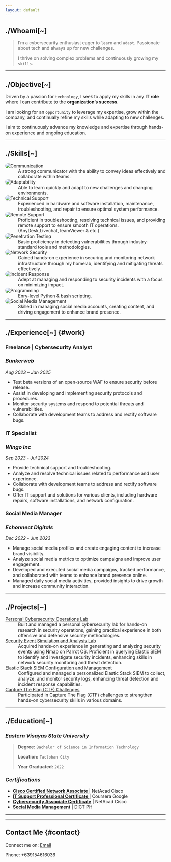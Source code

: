 ```yaml
---
layout: default
---
```

<div id="whoami">
  <h2><strong>./Whoami[~]</strong></h2>
</div>

>   I’m a cybersecurity enthusiast eager to `learn` and `adapt`. Passionate about tech and always up for new challenges.
>  
> I thrive on solving complex problems and continuously growing my `skills`.

* * * 
## **./Objective[~]**

<!--
As a dedicated cybersecurity professional, my objective is to leverage my skills in **penetration testing**, **network security**, and **incident response** to contribute to a `dynamic security team`. 
-->
Driven by a passion for `technology`, I seek to apply my skills in any **IT role** where I can contribute to the **organization’s success**. 

I am looking for an `opportunity` to leverage my expertise, grow within the company, and continually refine my skills while adapting to new challenges.
 
I aim to continuously advance my knowledge and expertise through hands-on experience and ongoing education.

* * *
## **./Skills[~]**

<dl>
<img src="https://img.shields.io/badge/-Communication-1679A7?&style=for-the-badge&logo=wechat&logoColor=white" alt="Communication" style="border-radius: 8px;" />
<dd>A strong communicator with the ability to convey ideas effectively and collaborate within teams.</dd>

<img src="https://img.shields.io/badge/-Adaptability-1679A7?&style=for-the-badge&logo=react&logoColor=white" alt="Adaptability" style="border-radius: 8px;" />
<dd>Able to learn quickly and adapt to new challenges and changing environments.</dd>

<img src="https://img.shields.io/badge/-Technical%20Support-1679A7?&style=for-the-badge&logo=opensourcehardware&logoColor=white" alt="Technical Support" style="border-radius: 8px;" />
<dd>Experienced in hardware and software installation, maintenance, troubleshooting, and repair to ensure optimal system performance.</dd>

<img src="https://img.shields.io/badge/-Remote%20Support-1679A7?&style=for-the-badge&logo=teamviewer&logoColor=white" alt="Remote Support" style="border-radius: 8px;" />
<dd>Proficient in troubleshooting, resolving technical issues, and providing remote support to ensure smooth IT operations. (AnyDesk,Livechat,TeamViewer & etc.)</dd>
  
<img src="https://img.shields.io/badge/-Penetration%20Testing-1679A7?&style=for-the-badge&logo=metasploit&logoColor=white" alt="Penetration Testing" style="border-radius: 8px;" />
<dd>Basic proficiency in detecting vulnerabilities through industry-standard tools and methodologies.</dd>

<img src="https://img.shields.io/badge/-Network%20Security-1679A7?&style=for-the-badge&logo=cisco&logoColor=white" alt="Network Security" style="border-radius: 8px;" />
<dd>Gained hands-on experience in securing and monitoring network infrastructure through my homelab, identifying and mitigating threats effectively.</dd>

<img src="https://img.shields.io/badge/-Incident%20Response-1679A7?&style=for-the-badge&logo=elastic&logoColor=white" alt="Incident Response" style="border-radius: 8px;" />
<dd>Adept at managing and responding to security incidents with a focus on minimizing impact.</dd>

<img src="https://img.shields.io/badge/-Programming-1679A7?&style=for-the-badge&logo=python&logoColor=white" alt="Programming" style="border-radius: 8px;" />
<dd>Enry-level Python & bash scripting.</dd>

<img src="https://img.shields.io/badge/-Social%20Media%20Management-1679A7?&style=for-the-badge&logo=facebook&logoColor=white" alt="Social Media Management" style="border-radius: 8px;" />
<dd>Skilled in managing social media accounts, creating content, and driving engagement to enhance brand presence.</dd>

</dl>

* * *
<!--
## **./Tools[~]**

### **Cybersecurity Tools**

<p style="display: flex; flex-wrap: wrap; gap: 10px;">
  <img src="https://img.shields.io/badge/-Metasploit-000000?&style=for-the-badge&logo=Metasploit&logoColor=white" alt="Metasploit" style="border-radius: 8px;" />
  <img src="https://img.shields.io/badge/-Burp_Suite-FE8D00?&style=for-the-badge&logo=BurpSuite&logoColor=white" alt="Burp Suite" style="border-radius: 8px;" />
  <img src="https://img.shields.io/badge/-Nmap-000000?&style=for-the-badge&logo=Nmap&logoColor=white" alt="Nmap" style="border-radius: 8px;" />
  <img src="https://img.shields.io/badge/-Wireshark-1679A7?&style=for-the-badge&logo=Wireshark&logoColor=white" alt="Wireshark" style="border-radius: 8px;" />
</p>

### **Networking Tools**

<p style="display: flex; flex-wrap: wrap; gap: 10px;">
  <img src="https://img.shields.io/badge/-Cisco_Packet_Tracer-0072C6?&style=for-the-badge&logo=Cisco&logoColor=white" alt="Cisco Packet Tracer" style="border-radius: 8px;" />
</p>

### **SIEM Tool**

<p style="display: flex; flex-wrap: wrap; gap: 10px;">
<img src="https://img.shields.io/badge/-Elastic-005571?&style=for-the-badge&logo=Elastic&logoColor=white" alt="Elastic" style="border-radius: 8px;" />
</p>
-->
## **./Experience[~]** {#work}

### **Freelance | Cybersecurity Analyst**
### <a h1>_Bunkerweb_</a>
<a>_Aug 2023_</a> – _Jan 2025_

- Test beta versions of an open-source WAF to ensure security before release.
- Assist in developing and implementing security protocols and procedures.
- Monitor security systems and respond to potential threats and vulnerabilities.
- Collaborate with development teams to address and rectify software bugs.

### **IT Specialist**
### <a>_Wingo Inc_</a> 
<a>_Sep 2023_</a> - _Jul 2024_

- Provide technical support and troubleshooting.
- Analyze and resolve technical issues related to performance and user experience.
- Collaborate with development teams to address and rectify software bugs.
- Offer IT support and solutions for various clients, including hardware repairs, software installations, and network configuration.

### **Social Media Manager**
### <a>_Echonnect Digitals_</a>
<a>_Dec 2022_</a> - _Jun 2023_

- Manage social media profiles and create engaging content to increase brand visibility.
- Analyze social media metrics to optimize campaigns and improve user engagement.
- Developed and executed social media campaigns, tracked performance, and collaborated with teams to enhance brand presence online.
- Managed daily social media activities, provided insights to drive growth and increase community interaction.


* * *
## **./Projects[~]** 

<dl>
<dt><a href="https://github.com/ricoswabii/cybersec-lab" target="_blank">Personal Cybersecurity Operations Lab</a></dt>
<dd> </dd>
<dd>Built and managed a personal cybersecurity lab for hands-on research in security operations, gaining practical experience in both offensive and defensive security methodologies.</dd>

<dt><a href="https://github.com/ricoswabii/Detection_Lab" target="_blank">Security Event Simulation and Analysis Lab</a></dt>
<dd> </dd>
<dd>Acquired hands-on experience in generating and analyzing security events using Nmap on Parrot OS. Proficient in querying Elastic SIEM to identify and investigate security incidents, enhancing skills in network security monitoring and threat detection.</dd>

<dt><a href="https://github.com/ricoswabii/Detection_Lab" target="_blank">Elastic Stack SIEM Configuration and Management</a></dt>
<dd> </dd>
<dd>Configured and managed a personalized Elastic Stack SIEM to collect, analyze, and monitor security logs, enhancing threat detection and incident response capabilities.</dd>

<dt><a href="https://en.wikipedia.org/wiki/Capture_the_flag_(cybersecurity)" target="_blank">Capture The Flag (CTF) Challenges</a></dt>
<dd>Participated in Capture The Flag (CTF) challenges to strengthen hands-on cybersecurity skills in various domains.</dd>
</dl>

* * *
## **./Education[~]** 

### _Eastern Visayas State University_
> **Degree:** `Bachelor of Science in Information Technology`
> 
> **Location:** `Tacloban City`
> 
> **Year Graduated:** `2022`


### _Certifications_

- **[Cisco Certified Network Associate ](https://www.cisco.com/c/en/us/training-events/training-certifications/certifications/ccna.html)**  | NetAcad  Cisco 
- **[IT Support Professional Certificate ](https://www.coursera.org/professional-certificates/google-it-support)**  | Coursera  Google
- **[Cybersecurity Associate Certificate](https://www.cisco.com/c/en/us/training-events/training-certifications/certifications/ccna.html)**  | NetAcad  Cisco
- **[Social Media Management](https://dict.gov.ph)** | DICT PH

---
* * *
## **Contact Me** {#contact}

<p>
  Connect me on:
  <a href="mailto:fornes.rico77@gmail.com">Email</a>
</p>
 Phone: +639154616036
